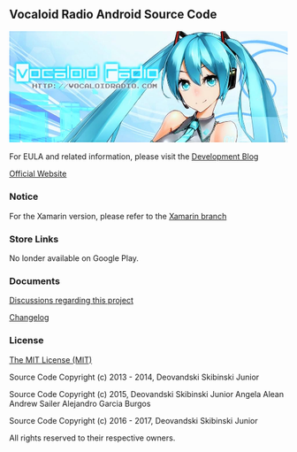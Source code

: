 ## Vocaloid Radio Android Source Code
![](/Documents/VocaloidRadioLogo.jpg)

For EULA and related information, please visit the [Development Blog](http://www.vocaloidradioapp.blogspot.com/)

[Official Website](http://vocaloidradio.com/)

### Notice

For the Xamarin version, please refer to the [Xamarin branch](https://github.com/Deovandski/Vocaloid_Radio_Android/tree/Xamarin)

### Store Links

No londer available on Google Play.

### Documents
[Discussions regarding this project](Documents/discussions.md)

[Changelog](Documents/version-information.txt)

### License
[The MIT License (MIT)](LICENSE)

Source Code Copyright (c) 2013 - 2014, Deovandski Skibinski Junior

Source Code Copyright (c) 2015,
Deovandski Skibinski Junior
Angela Alean
Andrew Sailer
Alejandro Garcia Burgos

Source Code Copyright (c) 2016 - 2017, Deovandski Skibinski Junior

All rights reserved to their respective owners.

